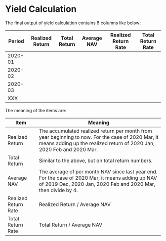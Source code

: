 # Yield Calculation

The final output of yield calculation contains 8 columns like below:

Period | Realized Return | Total Return | Average NAV | Realized Return Rate | Total Return Rate
-------|-----------------|--------------|-------------|----------------------|-------------------
2020-01| | | | | |
2020-02| | | | | |
2020-03| | | | | |
XXX    | | | | | |

The meaning of the items are:

Item | Meaning
-----|---------
Realized Return | The accumulated realized return per month from year beginning to now. For the case of 2020 Mar, it means adding up the realized return of 2020 Jan, 2020 Feb and 2020 Mar.
Total Return | Similar to the above, but on total return numbers.
Average NAV | The average of per month NAV since last year end. For the case of 2020 Mar, it means adding up NAV of 2019 Dec, 2020 Jan, 2020 Feb and 2020 Mar, then divide by 4.
Realized Return Rate | Realized Return / Average NAV
Total Return Rate | Total Return / Average NAV
